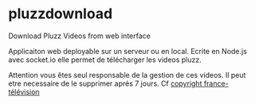 # pluzzdownload
Download Pluzz Videos from web interface

Applicaiton web deployable sur un serveur ou en local.
Ecrite en Node.js avec socket.io elle permet de télécharger les videos pluzz.

Attention vous êtes seul responsable de la gestion de ces videos. Il peut etre necessaire de le supprimer aprés 7 jours. 
Cf [copyright france-télévision](http://pluzz.francetv.fr/staticftv/catchup/mobile/cgu/mentions_legales_windows8.html)
